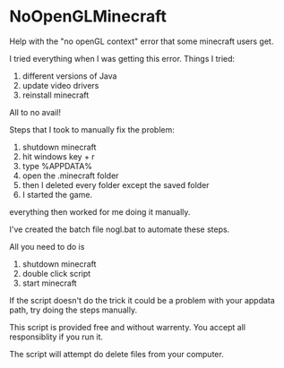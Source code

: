 # NoOpenGLMinecraft
Help with the "no openGL context" error that some minecraft users get.


I tried everything when I was getting this error. 
Things I tried:
1. different versions of Java
2. update video drivers
3. reinstall minecraft

All to no avail!

Steps that I took to manually fix the problem:
1. shutdown minecraft
2. hit windows key + r
3. type %APPDATA%
4. open the .minecraft folder
5. then I deleted every folder except the saved folder
6. I started the game.

everything then worked for me doing it manually.

I've created the batch file nogl.bat to automate these steps.

All you need to do is 
1. shutdown minecraft
2. double click script
3. start minecraft

If the script doesn't do the trick it could be a problem with your appdata path, try doing the steps manually.

This script is provided free and without warrenty. You accept all responsiblity if you run it.

The script will attempt do delete files from your computer.


